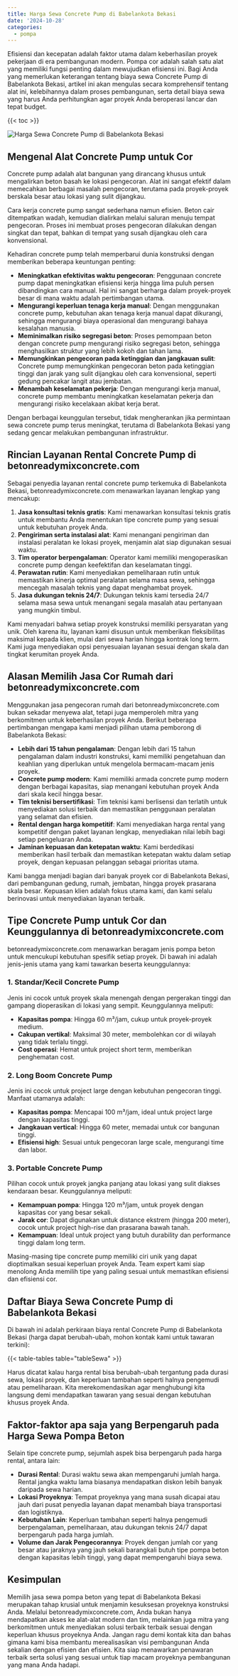 ```yaml
---
title: Harga Sewa Concrete Pump di Babelankota Bekasi
date: '2024-10-28'
categories:
  - pompa
---
```


Efisiensi dan kecepatan adalah faktor utama dalam keberhasilan proyek pekerjaan di era pembangunan modern. Pompa cor adalah salah satu alat yang memiliki fungsi penting dalam mewujudkan efisiensi ini. Bagi Anda yang memerlukan keterangan tentang biaya sewa Concrete Pump di Babelankota Bekasi, artikel ini akan mengulas secara komprehensif tentang alat ini, kelebihannya dalam proses pembangunan, serta detail biaya sewa yang harus Anda perhitungkan agar proyek Anda beroperasi lancar dan tepat budget.

{{< toc >}}

![Harga Sewa Concrete Pump di Babelankota Bekasi](https://betoncor8.github.io/pump/concrete-pump%20(25).png)

## Mengenal Alat Concrete Pump untuk Cor

Concrete pump adalah alat bangunan yang dirancang khusus untuk mengalirkan beton basah ke lokasi pengecoran. Alat ini sangat efektif dalam memecahkan berbagai masalah pengecoran, terutama pada proyek-proyek berskala besar atau lokasi yang sulit dijangkau.

Cara kerja concrete pump sangat sederhana namun efisien. Beton cair ditempatkan wadah, kemudian dialirkan melalui saluran menuju tempat pengecoran. Proses ini membuat proses pengecoran dilakukan dengan singkat dan tepat, bahkan di tempat yang susah dijangkau oleh cara konvensional.

Kehadiran concrete pump telah memperbarui dunia konstruksi dengan memberikan beberapa keuntungan penting:

- **Meningkatkan efektivitas waktu pengecoran**: Penggunaan concrete pump dapat meningkatkan efisiensi kerja hingga lima puluh persen dibandingkan cara manual. Hal ini sangat berharga dalam proyek-proyek besar di mana waktu adalah pertimbangan utama.
- **Mengurangi keperluan tenaga kerja manual**: Dengan menggunakan concrete pump, kebutuhan akan tenaga kerja manual dapat dikurangi, sehingga mengurangi biaya operasional dan mengurangi bahaya kesalahan manusia.
- **Meminimalkan risiko segregasi beton**: Proses pemompaan beton dengan concrete pump mengurangi risiko segregasi beton, sehingga menghasilkan struktur yang lebih kokoh dan tahan lama.
- **Memungkinkan pengecoran pada ketinggian dan jangkauan sulit**: Concrete pump memungkinkan pengecoran beton pada ketinggian tinggi dan jarak yang sulit dijangkau oleh cara konvensional, seperti gedung pencakar langit atau jembatan.
- **Menambah keselamatan pekerja**: Dengan mengurangi kerja manual, concrete pump membantu meningkatkan keselamatan pekerja dan mengurangi risiko kecelakaan akibat kerja berat.

Dengan berbagai keunggulan tersebut, tidak mengherankan jika permintaan sewa concrete pump terus meningkat, terutama di Babelankota Bekasi yang sedang gencar melakukan pembangunan infrastruktur.

## Rincian Layanan Rental Concrete Pump di betonreadymixconcrete.com

Sebagai penyedia layanan rental concrete pump terkemuka di Babelankota Bekasi, betonreadymixconcrete.com menawarkan layanan lengkap yang mencakup:

1. **Jasa konsultasi teknis gratis**: Kami menawarkan konsultasi teknis gratis untuk membantu Anda menentukan tipe concrete pump yang sesuai untuk kebutuhan proyek Anda.
2. **Pengiriman serta instalasi alat**: Kami menangani pengiriman dan instalasi peralatan ke lokasi proyek, menjamin alat siap digunakan sesuai waktu.
3. **Tim operator berpengalaman**: Operator kami memiliki mengoperasikan concrete pump dengan keefektifan dan keselamatan tinggi.
4. **Perawatan rutin**: Kami menyediakan pemeliharaan rutin untuk memastikan kinerja optimal peralatan selama masa sewa, sehingga mencegah masalah teknis yang dapat menghambat proyek.
5. **Jasa dukungan teknis 24/7**: Dukungan teknis kami tersedia 24/7 selama masa sewa untuk menangani segala masalah atau pertanyaan yang mungkin timbul.

Kami menyadari bahwa setiap proyek konstruksi memiliki persyaratan yang unik. Oleh karena itu, layanan kami disusun untuk memberikan fleksibilitas maksimal kepada klien, mulai dari sewa harian hingga kontrak long term. Kami juga menyediakan opsi penyesuaian layanan sesuai dengan skala dan tingkat kerumitan proyek Anda.

## Alasan Memilih Jasa Cor Rumah dari betonreadymixconcrete.com

Menggunakan jasa pengecoran rumah dari betonreadymixconcrete.com bukan sekadar menyewa alat, tetapi juga memperoleh mitra yang berkomitmen untuk keberhasilan proyek Anda. Berikut beberapa pertimbangan mengapa kami menjadi pilihan utama pemborong di Babelankota Bekasi:

- **Lebih dari 15 tahun pengalaman**: Dengan lebih dari 15 tahun pengalaman dalam industri konstruksi, kami memiliki pengetahuan dan keahlian yang diperlukan untuk mengelola bermacam-macam jenis proyek.
- **Concrete pump modern**: Kami memiliki armada concrete pump modern dengan berbagai kapasitas, siap menangani kebutuhan proyek Anda dari skala kecil hingga besar.
- **Tim teknisi bersertifikasi**: Tim teknisi kami berlisensi dan terlatih untuk menyediakan solusi terbaik dan memastikan penggunaan peralatan yang selamat dan efisien.
- **Rental dengan harga kompetitif**: Kami menyediakan harga rental yang kompetitif dengan paket layanan lengkap, menyediakan nilai lebih bagi setiap pengeluaran Anda.
- **Jaminan kepuasan dan ketepatan waktu**: Kami berdedikasi memberikan hasil terbaik dan memastikan ketepatan waktu dalam setiap proyek, dengan kepuasan pelanggan sebagai prioritas utama.

Kami bangga menjadi bagian dari banyak proyek cor di Babelankota Bekasi, dari pembangunan gedung, rumah, jembatan, hingga proyek prasarana skala besar. Kepuasan klien adalah fokus utama kami, dan kami selalu berinovasi untuk menyediakan layanan terbaik.

## Tipe Concrete Pump untuk Cor dan Keunggulannya di betonreadymixconcrete.com

betonreadymixconcrete.com menawarkan beragam jenis pompa beton untuk mencukupi kebutuhan spesifik setiap proyek. Di bawah ini adalah jenis-jenis utama yang kami tawarkan beserta keunggulannya:

### 1\. Standar/Kecil Concrete Pump

Jenis ini cocok untuk proyek skala menengah dengan pergerakan tinggi dan gampang dioperasikan di lokasi yang sempit. Keunggulannya meliputi:

- **Kapasitas pompa**: Hingga 60 m³/jam, cukup untuk proyek-proyek medium.
- **Cakupan vertikal**: Maksimal 30 meter, membolehkan cor di wilayah yang tidak terlalu tinggi.
- **Cost operasi**: Hemat untuk project short term, memberikan penghematan cost.

### 2\. Long Boom Concrete Pump

Jenis ini cocok untuk project large dengan kebutuhan pengecoran tinggi. Manfaat utamanya adalah:

- **Kapasitas pompa**: Mencapai 100 m³/jam, ideal untuk project large dengan kapasitas tinggi.
- **Jangkauan vertical**: Hingga 60 meter, memadai untuk cor bangunan tinggi.
- **Efisiensi high**: Sesuai untuk pengecoran large scale, mengurangi time dan labor.

### 3\. Portable Concrete Pump

Pilihan cocok untuk proyek jangka panjang atau lokasi yang sulit diakses kendaraan besar. Keunggulannya meliputi:

- **Kemampuan pompa**: Hingga 120 m³/jam, untuk proyek dengan kapasitas cor yang besar sekali.
- **Jarak cor**: Dapat digunakan untuk distance ekstrem (hingga 200 meter), cocok untuk project high-rise dan prasarana bawah tanah.
- **Kemampuan**: Ideal untuk project yang butuh durability dan performance tinggi dalam long term.

Masing-masing tipe concrete pump memiliki ciri unik yang dapat dioptimalkan sesuai keperluan proyek Anda. Team expert kami siap menolong Anda memilih tipe yang paling sesuai untuk memastikan efisiensi dan efisiensi cor.

## Daftar Biaya Sewa Concrete Pump di Babelankota Bekasi

Di bawah ini adalah perkiraan biaya rental Concrete Pump di Babelankota Bekasi (harga dapat berubah-ubah, mohon kontak kami untuk tawaran terkini):

{{< table-tables table="tableSewa" >}}

Harus dicatat kalau harga rental bisa berubah-ubah tergantung pada durasi sewa, lokasi proyek, dan keperluan tambahan seperti halnya pengemudi atau pemeliharaan. Kita merekomendasikan agar menghubungi kita langsung demi mendapatkan tawaran yang sesuai dengan kebutuhan khusus proyek Anda.

## Faktor-faktor apa saja yang Berpengaruh pada Harga Sewa Pompa Beton

Selain tipe concrete pump, sejumlah aspek bisa berpengaruh pada harga rental, antara lain:

- **Durasi Rental**: Durasi waktu sewa akan mempengaruhi jumlah harga. Rental jangka waktu lama biasanya mendapatkan diskon lebih banyak daripada sewa harian.
- **Lokasi Proyeknya**: Tempat proyeknya yang mana susah dicapai atau jauh dari pusat penyedia layanan dapat menambah biaya transportasi dan logistiknya.
- **Kebutuhan Lain**: Keperluan tambahan seperti halnya pengemudi berpengalaman, pemeliharaan, atau dukungan teknis 24/7 dapat berpengaruh pada harga jumlah.
- **Volume dan Jarak Pengecorannya**: Proyek dengan jumlah cor yang besar atau jaraknya yang jauh sekali barangkali butuh tipe pompa beton dengan kapasitas lebih tinggi, yang dapat mempengaruhi biaya sewa.

## Kesimpulan

Memilih jasa sewa pompa beton yang tepat di Babelankota Bekasi merupakan tahap krusial untuk menjamin kesuksesan proyeknya konstruksi Anda. Melalui betonreadymixconcrete.com, Anda bukan hanya mendapatkan akses ke alat-alat modern dan tim, melainkan juga mitra yang berkomitmen untuk menyediakan solusi terbaik terbaik sesuai dengan keperluan khusus proyeknya Anda. Jangan ragu demi kontak kita dan bahas gimana kami bisa membantu merealisasikan visi pembangunan Anda sekalian dengan efisien dan efisien. Kita siap menawarkan penawaran terbaik serta solusi yang sesuai untuk tiap macam proyeknya pembangunan yang mana Anda hadapi.
